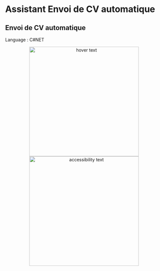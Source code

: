 # Assistant Envoi de CV automatique

<h2>Envoi de CV automatique</h2>

Language : C#NET


<p align="center">
  <img src="https://github.com/papsiii/AssistantEnvoiCV/blob/master/Assistant%20d'envoi%20de%20cv/Capture.PNG" width="350" title="hover text">
  <img src="https://github.com/papsiii/AssistantEnvoiCV/blob/master/Assistant%20d'envoi%20de%20cv/Capture2.PNG" width="350" alt="accessibility text">
</p>



